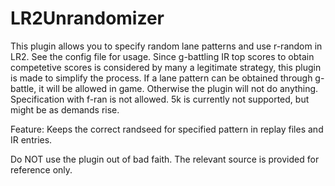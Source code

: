 # LR2Unrandomizer
This plugin allows you to specify random lane patterns and use r-random in LR2. See the config file for usage. 
Since g-battling IR top scores to obtain competetive scores is considered by many a legitimate strategy, this plugin is made to simplify the process. If a lane pattern can be obtained through g-battle, it will be allowed in game. Otherwise the plugin will not do anything. 
Specification with f-ran is not allowed. 5k is currently not supported, but might be as demands rise. 

Feature:
Keeps the correct randseed for specified pattern in replay files and IR entries. 


Do NOT use the plugin out of bad faith. The relevant source is provided for reference only.

